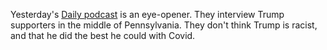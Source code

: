Yesterday's <a href="https://www.nytimes.com/2020/10/09/podcasts/the-daily/biden-trump-pennsylvania-swing-voters.html">Daily podcast</a> is an eye-opener. They interview Trump supporters in the middle of Pennsylvania. They don't think Trump is racist, and that he did the best he could with Covid. 
